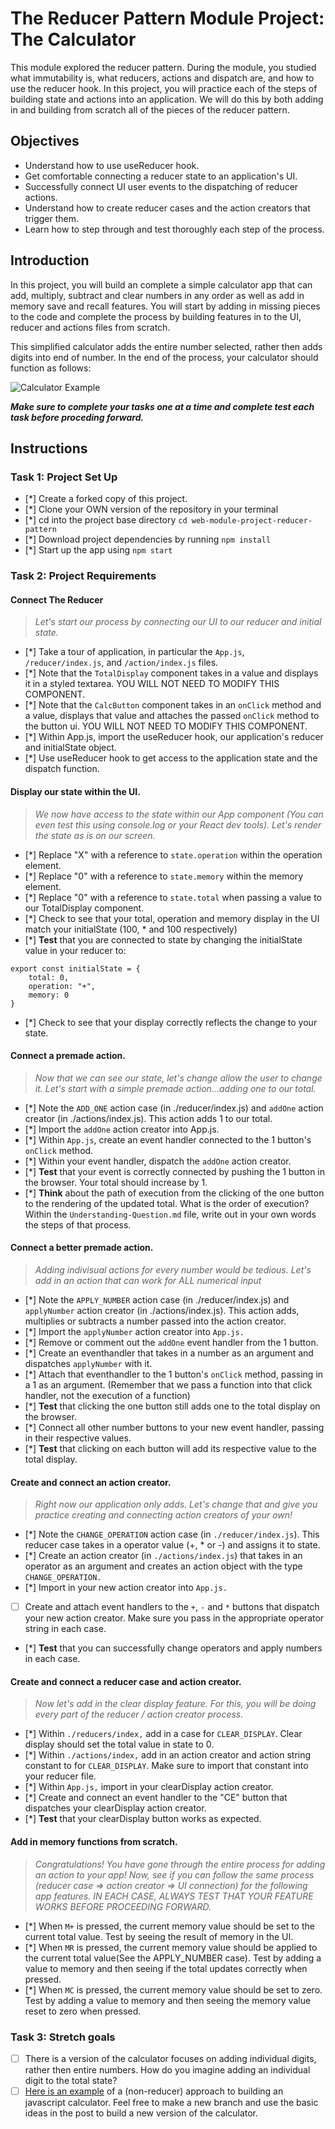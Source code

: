 # The Reducer Pattern Module Project: The Calculator

This module explored the reducer pattern. During the module, you studied what immutability is, what reducers, actions and dispatch are, and how to use the reducer hook. In this project, you will practice each of the steps of building state and actions into an application. We will do this by both adding in and building from scratch all of the pieces of the reducer pattern.

## Objectives
- Understand how to use useReducer hook.
- Get comfortable connecting a reducer state to an application's UI.
- Successfully connect UI user events to the dispatching of reducer actions.
- Understand how to create reducer cases and the action creators that trigger them.
- Learn how to step through and test thoroughly each step of the process.

## Introduction
In this project, you will build an complete a simple calculator app that can add, multiply, subtract and clear numbers in any order as well as add in memory save and recall features. You will start by adding in missing pieces to the code and complete the process by building features in to the UI, reducer and actions files from scratch.

This simplified calculator adds the entire number selected, rather then adds digits into end of number. In the end of the process, your calculator should function as follows:

![Calculator Example](project-goals.gif)

***Make sure to complete your tasks one at a time and complete test each task before proceding forward.***

## Instructions
### Task 1: Project Set Up
* [*] Create a forked copy of this project.
* [*] Clone your OWN version of the repository in your terminal
* [*] cd into the project base directory `cd web-module-project-reducer-pattern`
* [*] Download project dependencies by running `npm install`
* [*] Start up the app using `npm start`

### Task 2: Project Requirements
#### Connect The Reducer
> *Let's start our process by connecting our UI to our reducer and initial state.*
* [*] Take a tour of application, in particular the `App.js`, `/reducer/index.js`, and `/action/index.js` files.
* [*] Note that the `TotalDisplay` component takes in a value and displays it in a styled textarea. YOU WILL NOT NEED TO MODIFY THIS COMPONENT.
* [*] Note that the `CalcButton` component takes in an `onClick` method and a value, displays that value and attaches the passed `onClick` method to the button ui. YOU WILL NOT NEED TO MODIFY THIS COMPONENT.
* [*] Within App.js, import the useReducer hook, our application's reducer and initialState object.
* [*] Use useReducer hook to get access to the application state and the dispatch function.

#### Display our state within the UI.
> *We now have access to the state within our App component (You can even test this using console.log or your React dev tools). Let's render the state as is on our screen.*
* [*] Replace "X" with a reference to `state.operation` within the operation element.
* [*] Replace "0" with a reference to `state.memory` within the memory element.
* [*] Replace "0" with a reference to `state.total` when passing a value to our TotalDisplay component.
* [*] Check to see that your total, operation and memory display in the UI match your initialState (100, * and 100 respectively)
* [*] **Test** that you are connected to state by changing the initialState value in your reducer to:
```
export const initialState = {
    total: 0,
    operation: "+",
    memory: 0
}
```
* [*] Check to see that your display correctly reflects the change to your state.

#### Connect a premade action.
> *Now that we can see our state, let's change allow the user to change it. Let's start with a simple premade action...adding one to our total.*
* [*] Note the `ADD_ONE` action case (in ./reducer/index.js) and `addOne` action creator (in ./actions/index.js). This action adds 1 to our total.
* [*] Import the `addOne` action creator into App.js.
* [*] Within `App.js`, create an event handler connected to the 1 button's `onClick` method.
* [*] Within your event handler, dispatch the `addOne` action creator.
* [*] **Test** that your event is correctly connected by pushing the 1 button in the browser. Your total should increase by 1.
* [*] **Think** about the path of execution from the clicking of the one button to the rendering of the updated total. What is the order of execution? Within the `Understanding-Question.md` file, write out in your own words the steps of that process.


#### Connect a better premade action.
> *Adding indivisual actions for every number would be tedious. Let's add in an action that can work for ALL numerical input*
* [*] Note the `APPLY_NUMBER` action case (in ./reducer/index.js) and `applyNumber` action creator (in ./actions/index.js). This action adds, multiplies or subtracts a number passed into the action creator.
* [*] Import the `applyNumber` action creator into `App.js.`
* [*] Remove or comment out the `addOne` event handler from the 1 button.
* [*] Create an eventhandler that takes in a number as an argument and dispatches `applyNumber` with it.
* [*] Attach that eventhandler to the 1 button's `onClick` method, passing in a 1 as an argument. (Remember that we pass a function into that click handler, not the execution of a function)
* [*] **Test** that clicking the one button still adds one to the total display on the browser.
* [*] Connect all other number buttons to your new event handler, passing in their respective values.
* [*] **Test** that clicking on each button will add its respective value to the total display.

#### Create and connect an action creator.
> *Right now our application only adds. Let's change that and give you practice creating and connecting action creators of your own!*
* [*] Note the `CHANGE_OPERATION` action case (in `./reducer/index.js`). This reducer case takes in a operator value (+, * or -) and assigns it to state.
* [*] Create an action creator (in `./actions/index.js`) that takes in an operator as an argument and creates an action object with the type `CHANGE_OPERATION.`
* [*] Import in your new action creator into `App.js.`
* [ ] Create and attach event handlers to the `+`, `-` and `*` buttons that dispatch your new action creator. Make sure you pass in the appropriate operator string in each case.
* [*] **Test** that you can successfully change operators and apply numbers in each case.

#### Create and connect a reducer case and action creator.
> *Now let's add in the clear display feature. For this, you will be doing every part of the reducer / action creator process.*
* [*] Within `./reducers/index,` add in a case for `CLEAR_DISPLAY`. Clear display should set the total value in state to 0.
* [*] Within `./actions/index,` add in an action creator and action string constant to for `CLEAR_DISPLAY`. Make sure to import that constant into your reducer file.
* [*] Within `App.js,` import in your clearDisplay action creator.
* [*] Create and connect an event handler to the "CE" button that dispatches your clearDisplay action creator.
* [*] **Test** that your clearDisplay button works as expected.

#### Add in memory functions from scratch.
> *Congratulations! You have gone through the entire process for adding an action to your app! Now, see if you can follow the same process (reducer case => action creator => UI connection) for the following app features. IN EACH CASE, ALWAYS TEST THAT YOUR FEATURE WORKS BEFORE PROCEEDING FORWARD.*

* [*] When `M+` is pressed, the current memory value should be set to the current total value. Test by seeing the result of memory in the UI.
* [*] When `MR` is pressed, the current memory value should be applied to the current total value(See the APPLY_NUMBER case). Test by adding a value to memory and then seeing if the total updates correctly when pressed.
* [*] When `MC` is pressed, the current memory value should be set to zero. Test by adding a value to memory and then seeing the memory value reset to zero when pressed.


### Task 3: Stretch goals
- [ ] There is a version of the calculator focuses on adding individual digits, rather then entire numbers. How do you imagine adding an individual digit to the total state?
- [ ] [Here is an example](https://freshman.tech/calculator/) of a (non-reducer) approach to building an javascript calculator. Feel free to make a new branch and use the basic ideas in the post to build a new version of the calculator.
